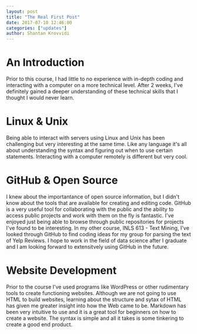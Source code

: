 ```yaml
---
layout: post
title: "The Real First Post"
date: 2017-07-10 12:46:00
categories: ["updates"]
author: Shantan Krovvidi
---
```

# An Introduction
Prior to this course, I had little to no experience with in-depth coding and interacting with a computer on a more technical level.
After 2 weeks, I've definitely gained a deeper understanding of these technical skills that I thought I would never learn.

# Linux & Unix
Being able to interact with servers using Linux and Unix has been challenging but very interesting at the same time.
Like any language it's all about understanding the syntax and figuring out when to use certain statements.
Interacting with a computer remotely is different but very cool. 

# GitHub & Open Source
I knew about the importantance of open source information, but I didn't know about the tools that are available for creating and editing code. 
GitHub is a very useful tool for collaborating with the public and the ability to access public projects and work with them on the fly is fantastic. 
I've enjoyed just being able to browse through public repositories for projects I've found to be interesting.
In my other course, INLS 613 - Text Mining, I've looked through GitHub to find coding ideas for my group for parsing the text of Yelp Reviews.
I hope to work in the field of data science after I graduate and I am looking forward to extensitvely using GitHub in the future.

# Website Development
Prior to the course I've used programs like WordPress or other rudimentary tools to create functioning websites.
Although we are not going to use HTML to build websites, learning about the structure and sytax of HTML has given me greater insight into how the Web came to be.
Markdown has been very intuitive to use and it is a great tool for beginners on how to create a website. The syntax is simple and all it takes is some tinkering to create a good end product. 
